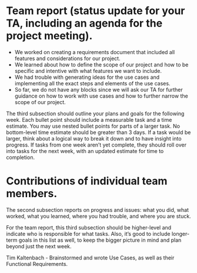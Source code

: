 # Team report (status update for your TA, including an agenda for the project meeting).
* We worked on creating a requirements document that included all features and considerations for our project.
* We learned about how to define the scope of our project and how to be specific and intentive with what features we want to include.
* We had trouble with generating ideas for the use cases and implementing all the exact steps and elements of the use cases.
* So far, we do not have any blocks since we will ask our TA for further guidance on how to work with use cases and how to further narrow the scope of our project.

The third subsection should outline your plans and goals for the following week. Each bullet point should include a measurable task and a time estimate. You may use nested bullet points for parts of a larger task. No bottom-level time estimate should be greater than 3 days. If a task would be larger, think about a logical way to break it down and to have insight into progress. If tasks from one week aren’t yet complete, they should roll over into tasks for the next week, with an updated estimate for time to completion.



# Contributions of individual team members.

The second subsection reports on progress and issues: what you did, what worked, what you learned, where you had trouble, and where you are stuck.

For the team report, this third subsection should be higher-level and indicate who is responsible for what tasks. Also, it’s good to include longer-term goals in this list as well, to keep the bigger picture in mind and plan beyond just the next week.

Tim Kaltenbach - Brainstormed and wrote Use Cases, as well as their Functional Requirements.
